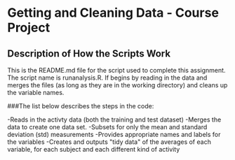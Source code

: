 Getting and Cleaning Data - Course Project
====================

Description of How the Scripts Work
---------------------

This is the README.md file for the script used to complete this assignment.
The script name is runanalysis.R.  If begins by reading in the data and
merges the files (as long as they are in the working directory) and cleans
up the variable names. 

###The list below describes the steps in the code:

-Reads in the activty data (both the training and test dataset)
-Merges the data to create one data set.
-Subsets for only the mean and standard deviation (std) measurements
-Provides appropriate names and labels for the variables
-Creates and outputs "tidy data" of the averages of each variable, for each subject and each different kind of activity